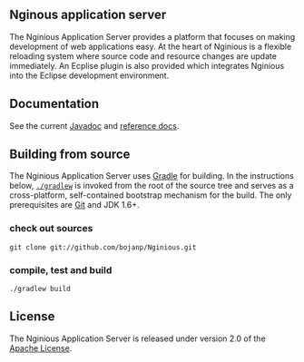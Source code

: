## Nginous application server
The Nginious Application Server provides a platform that focuses on making
development of web applications easy. At the heart of Nginious is a flexible
reloading system where source code and resource changes are update immediately.
An Ecplise plugin is also provided which integrates Nginious into the Eclipse
development environment.

## Documentation
See the current [Javadoc][] and [reference docs][].

## Building from source
The Nginious Application Server uses [Gradle][] for building. In the instructions
below, [`./gradlew`][] is invoked from the root of the source tree and serves as
a cross-platform, self-contained bootstrap mechanism for the build. The only
prerequisites are [Git][] and JDK 1.6+.

### check out sources
`git clone git://github.com/bojanp/Nginious.git`

### compile, test and build
`./gradlew build`

## License
The Nginious Application Server is released under version 2.0 of the [Apache License][].

[Javadoc]: http://www.nignious.com/docs/api
[reference docs]: http://www.nginious.com/doc/reference
[Gradle]: http://gradle.org
[`./gradlew`]: http://vimeo.com/34436402
[Git]: http://help.github.com/set-up-git-redirect
[Apache License]: http://www.apache.org/licenses/LICENSE-2.0

